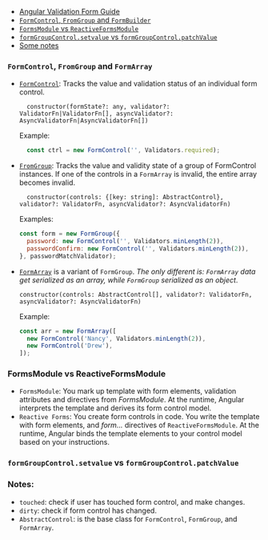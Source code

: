 + [Angular Validation Form Guide](https://angular.io/docs/ts/latest/cookbook/form-validation.html)
+ [`FormControl`, `FromGroup` and `FormBuilder`](#formcontrol-fromgroup)
+ [`FormsModule` vs `ReactiveFormsModule`](#formsmodule-vs-reactiveformsModule)
+ [`formGroupControl.setvalue` vs `formGroupControl.patchValue`](#formgroupcontrolsetvalue-vs-formgroupcontrolpatchvalue)
+ [Some notes](#notes)

### `FormControl`, `FromGroup` and `FormArray`
- [`FormControl`](https://angular.io/docs/ts/latest/api/forms/index/FormControl-class.html): Tracks the value and validation status of an individual form control.
  ```    
    constructor(formState?: any, validator?: ValidatorFn|ValidatorFn[], asyncValidator?: AsyncValidatorFn|AsyncValidatorFn[])
  ```

  Example:
  ```Javascript
    const ctrl = new FormControl('', Validators.required);
  ```
- [`FromGroup`](https://angular.io/docs/ts/latest/api/forms/index/FormGroup-class.html): Tracks the value and validity state of a group of FormControl instances. If one of the controls in a `FormArray` is invalid, the entire array becomes invalid.   
  ```
    constructor(controls: {[key: string]: AbstractControl}, validator?: ValidatorFn, asyncValidator?: AsyncValidatorFn)
  ```

  Examples:
  ```Javascript
  const form = new FormGroup({
    password: new FormControl('', Validators.minLength(2)),
    passwordConfirm: new FormControl('', Validators.minLength(2)),
  }, passwordMatchValidator);
  ```
- [`FormArray`](https://angular.io/docs/ts/latest/api/forms/index/FormArray-class.html) is a variant of `FormGroup`. _The only different is: `FormArray` data get serialized as an array, while `FormGroup` serialized as an object_.

   ```
   constructor(controls: AbstractControl[], validator?: ValidatorFn, asyncValidator?: AsyncValidatorFn)
   ```

   Example:
   ```Javascript
   const arr = new FormArray([
     new FormControl('Nancy', Validators.minLength(2)),
     new FormControl('Drew'),
   ]);
   ```

### FormsModule vs ReactiveFormsModule
- `FormsModule`: You mark up template with form elements, validation attributes and directives from _FormsModule_. At the runtime, Angular interprets the template and derives its form control model.
- `Reactive Forms`: You create form controls in code. You write the template with form elements, and _form..._ directives of `ReactiveFormsModule`. At the runtime, Angular binds the template elements to your control model based on your instructions.

### `formGroupControl.setvalue` vs `formGroupControl.patchValue`

### Notes:
- `touched`: check if user has touched form control, and make changes.
- `dirty`: check if form control has changed.
- `AbstractControl`: is the base class for `FormControl`, `FormGroup`, and `FormArray`.
